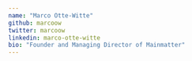 ```yaml
---
name: "Marco Otte-Witte"
github: marcoow
twitter: marcoow
linkedin: marco-otte-witte
bio: "Founder and Managing Director of Mainmatter"
---
```


